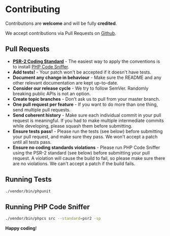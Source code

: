 # Contributing

Contributions are **welcome** and will be fully **credited**.

We accept contributions via Pull Requests on [Github](https://github.com/LupeCode/oauth2-tdameritrade).

## Pull Requests

  - **[PSR-2 Coding Standard](https://github.com/php-fig/fig-standards/blob/master/accepted/PSR-2-coding-style-guide.md)** - The easiest way to apply the conventions is to install [PHP Code Sniffer](http://pear.php.net/package/PHP_CodeSniffer).
  - **Add tests!** - Your patch won't be accepted if it doesn't have tests.
  - **Document any change in behaviour** - Make sure the README and any other relevant documentation are kept up-to-date.
  - **Consider our release cycle** - We try to follow SemVer. Randomly breaking public APIs is not an option.
  - **Create topic branches** - Don't ask us to pull from your master branch.
  - **One pull request per feature** - If you want to do more than one thing, send multiple pull requests.
  - **Send coherent history** - Make sure each individual commit in your pull request is meaningful. If you had to make multiple intermediate commits while developing, please squash them before submitting.
  - **Ensure tests pass!** - Please run the tests (see below) before submitting your pull request, and make sure they pass. We won't accept a patch until all tests pass.
  - **Ensure no coding standards violations** - Please run PHP Code Sniffer using the PSR-2 standard (see below) before submitting your pull request. A violation will cause the build to fail, so please make sure there are no violations. We can't accept a patch if the build fails.

## Running Tests

``` bash
./vendor/bin/phpunit
```

## Running PHP Code Sniffer

``` bash
./vendor/bin/phpcs src --standard=psr2 -sp
```

**Happy coding**!
